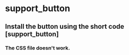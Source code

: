 # support_button
## Install the button using the short code [support_button]
### The CSS file doesn't work.
